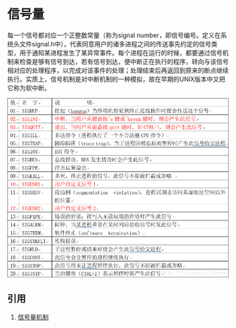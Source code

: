 # 信号量

每一个信号都对应一个正整数常量（称为signal number，即信号编号。定义在系统头文件signal.h中），代表同意用户的诸多进程之间的传送事先约定的信号类型，用于通知某进程发生了某异常事件。每个进程在运行的时候，都要通过信号机制来检查是够有信号到达，若有信号到达，便中断正在执行的程序，转向与该信号相对应的处理程序，以完成对该事件的处理；处理结束后再返回到原来的断点继续执行。实质上，信号机制是对中断机制的一种模拟，故在早期的UNIX版本中又把它称为软中断。

![](images/信号量/1.png)

## 引用

1. [信号量机制](https://blog.csdn.net/Gpwner/article/details/54135820)
